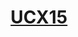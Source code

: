 <h1 align="center">
    <a href="https://github.com/ucx15" target="_blank" rel="noreferrer noopener"> UCX15 </a>
</h1>
